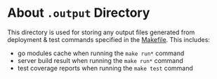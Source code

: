 # About `.output` Directory

This directory is used for storing any output files generated from deployment & test commands specified in the [Makefile](../Makefile). This includes:

- go modules cache when running the `make run*` command
- server build result when running the `make run*` command
- test coverage reports when running the `make test` command